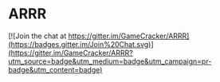 # ARRR

[![Join the chat at https://gitter.im/GameCracker/ARRR](https://badges.gitter.im/Join%20Chat.svg)](https://gitter.im/GameCracker/ARRR?utm_source=badge&utm_medium=badge&utm_campaign=pr-badge&utm_content=badge)
